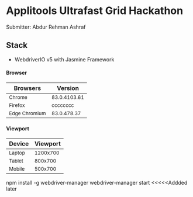 # Applitools Ultrafast Grid Hackathon

Submitter: Abdur Rehman Ashraf


## Stack
- WebdriverIO v5 with Jasmine Framework


#### Browser
|    Browsers   |    Version    |
| ------------- | ------------- |
|     <sub>Chrome</sub>    | <sub>83.0.4103.61</sub>  |
|     <sub>Firefox</sub>   |     <sub>cccccccc</sub>          |
| <sub>Edge Chromium</sub> | <sub>83.0.478.37</sub>   |

#### Viewport
|    Device   |    Viewport    |
| ------------- | ------------- |
|     <sub>Laptop</sub>    | <sub>1200x700</sub>  |
|     <sub>Tablet</sub>   |     <sub>800x700</sub>          |
| <sub>Mobile</sub> | <sub>500x700</sub>   |


npm install -g webdriver-manager
webdriver-manager start <pathtodriver> <<<<<Addded later
